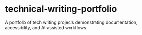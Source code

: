 # technical-writing-portfolio
A portfolio of tech writing projects demonstrating documentation, accessibility, and AI-assisted workflows.
